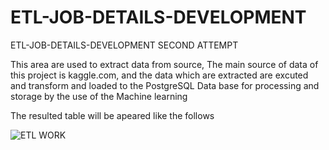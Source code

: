 # ETL-JOB-DETAILS-DEVELOPMENT
ETL-JOB-DETAILS-DEVELOPMENT SECOND ATTEMPT


This area are used to extract data from source, The main source of data of this project is kaggle.com, and the data which are extracted are excuted and transform and loaded to the PostgreSQL Data base for processing and storage by the use of the Machine learning


The resulted table will be apeared like the follows

![ETL WORK](https://github.com/user-attachments/assets/e1ee7869-a4f7-49b6-a5f3-4b48c3f25826)
